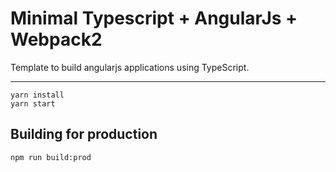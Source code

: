 # Minimal Typescript + AngularJs + Webpack2

Template to build angularjs applications using TypeScript.

---

```
yarn install
yarn start
```

## Building for production
```
npm run build:prod
```



